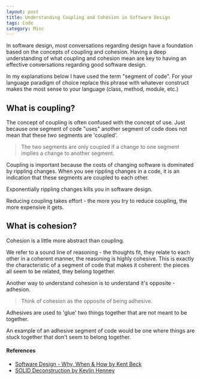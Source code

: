 ```yaml
---
layout: post
title: Understanding Coupling and Cohesion in Software Design
tags: Code 
category: Misc
---
```


In software design, most conversations regarding design have a foundation based on the concepts of coupling and cohesion. Having a deep understanding of what coupling and cohesion mean are key to having an effective conversations regarding good software design.

In my explanations below I have used the term "segment of code". For your language paradigm of choice replace this phrase with whatever construct makes the most sense to your language (class, method, module, etc.)

## What is coupling?

The concept of coupling is often confused with the concept of use. Just because one segment of code "uses" another segment of code does not mean that these two segments are 'coupled'.

> The two segments are only coupled if a change to one segment implies a change to another segment. 

Coupling is important because the costs of changing software is dominated by rippling changes. When you see rippling changes in a code, it is an indication that these segments are coupled to each other.

Exponentially rippling changes kills you in software design. 

Reducing coupling takes effort - the more you try to reduce coupling, the more expensive it gets. 

## What is cohesion?

Cohesion is a little more abstract than coupling. 

We refer to a sound line of reasoning - the thoughts fit, they relate to each other in a coherent manner, the reasoning is highly cohesive. This is exactly the characteristic of a segment of code that makes it coherent: the pieces all seem to be related, they belong together.

Another way to understand cohesion is to understand it's opposite - adhesion. 

> Think of cohesion as the opposite of being adhesive.

Adhesives are used to 'glue' two things together that are not meant to be together. 

An example of an adhesive segment of code would be one where things are stuck together that don't seem to belong together. 

#### References

- [Software Design - Why, When & How by Kent Beck](http://blog.markpearl.co.za/Software-Design-Why-When-How)  
- [SOLID Deconstruction by Kevlin Henney](http://blog.markpearl.co.za/SOLID-Deconstruction)  
